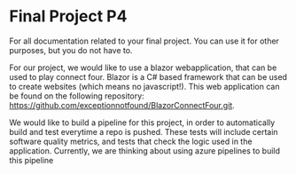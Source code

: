 # Final Project P4
For all documentation related to your final project. You can use it for other purposes, but you do not have to.

For our project, we would like to use a blazor webapplication, that can be used to play connect four. Blazor is a C# based framework that can be used to create websites (which means no javascript!). This web application can be found on the following repository: https://github.com/exceptionnotfound/BlazorConnectFour.git.

We would like to build a pipeline for this project, in order to automatically build and test everytime a repo is pushed. These tests will include certain software quality metrics, and tests that check the logic used in the application. Currently, we are thinking about using azure pipelines to build this pipeline
